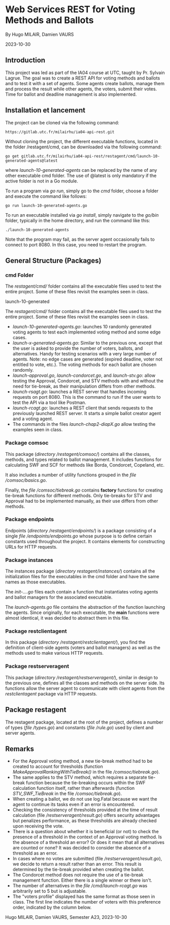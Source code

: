 # Web Services REST for Voting Methods and Ballots

By Hugo MILAIR, Damien VAURS

2023-10-30

## Introduction

This project was led as part of the IA04 course at UTC, taught by Pr. Sylvain Lagrue. The goal was to create a REST API for voting methods and ballots and to test it with a set of agents. Some agents create ballots, manage them and process the result while other agents, the voters, submit their votes. Time for ballot and deadline management is also implemented.

## Installation et lancement

The project can be cloned via the following command:

    https://gitlab.utc.fr/milairhu/ia04-api-rest.git

Without cloning the project, the different executable functions, located in the folder /restagent/cmd, can be downloaded via the following command:

    go get gitlab.utc.fr/milairhu/ia04-api-rest/restagent/cmd/launch-10-generated-agents@latest
where *launch-10-generated-agents* can be replaced by the name of any other executable cmd folder. The use of @latest is only mandatory if the active folder is not in a Go module.

To run a program via *go run*, simply go to the *cmd* folder, choose a folder and execute the command like follows:

    go run launch-10-generated-agents.go

To run an executable installed via *go install*, simply navigate to the *go/bin* folder, typically in the home directory, and run the command like this:

    ./launch-10-generated-agents

Note that the program may fail, as the server agent occasionally fails to connect to port 8080. In this case, you need to restart the program.

## General Structure (Packages)

### cmd Folder

The *restagent/cmd/* folder contains all the executable files used to test the entire project. Some of these files revisit the examples seen in class.

launch-10-generated

The *restagent/cmd/* folder contains all the executable files used to test the entire project. Some of these files revisit the examples seen in class.

- *launch-10-generated-agents.go*: launches 10 randomly generated voting agents to test each implemented voting method and some edge cases.
- *launch-x-generated-agents.go*: Similar to the previous one, except that the user is asked to provide the number of voters, ballots, and alternatives. Handy for testing scenarios with a very large number of agents. Note: no edge cases are generated (expired deadline, voter not entitled to vote, etc.). The voting methods for each ballot are chosen randomly.
- *launch-approval.go*, *launch-condorcet.go*, and *launch-stv.go*: allow testing the Approval, Condorcet, and STV methods with and without the need for tie-break, as their manipulation differs from other methods.
- *launch-rsagt.go*: launches a REST server that handles incoming requests on port 8080. This is the command to run if the user wants to test the API via a tool like Postman.
- *launch-rcagt.go*: launches a REST client that sends requests to the previously launched REST server. It starts a simple ballot creator agent and a voting agent.
- The commands in the files *launch-chap2-diapX.go* allow testing the examples seen in class.

### Package comsoc

This package (*directory /restagent/comsoc/*) contains all the classes, methods, and types related to ballot management. It includes functions for calculating SWF and SCF for methods like Borda, Condorcet, Copeland, etc.

It also includes a number of utility functions grouped in the *file /comsoc/basics.go*.

Finally, the *file /comsoc/tiebreak.go* contains **factory** functions for creating tie-break functions for different methods. Only tie-breaks for STV and Approval had to be implemented manually, as their use differs from other methods.

### Package endpoints

Endpoints (*directory /restagent/endpoints/*) is a package consisting of a single *file /endpoints/endpoints.go* whose purpose is to define certain constants used throughout the project. It contains elements for constructing URLs for HTTP requests.

### Package instances

The instances package (*directory restagent/instances/*) contains all the initialization files for the executables in the cmd folder and have the same names as those executables.

The *init-....go* files each contain a function that instantiates voting agents and ballot managers for the associated executable.

The *launch-agents.go* file contains the abstraction of the function launching the agents. Since originally, for each executable, the **main** functions were almost identical, it was decided to abstract them in this file.

### Package restclientagent

In this package (*directory /restagent/restclientagent/*), you find the definition of client-side agents (voters and ballot managers) as well as the methods used to make various HTTP requests.

### Package restserveragent

This package (*directory /restagent/restserveragent/*), similar in design to the previous one, defines all the classes and methods on the server side. Its functions allow the server agent to communicate with client agents from the *restclientagent* package via HTTP requests.

## Package restagent

The restagent package, located at the root of the project, defines a number of types (*file /types.go*) and constants (*file /rule.go*) used by client and server agents.

## Remarks

- For the Approval voting method, a new tie-break method had to be created to account for thresholds (function *MakeApprovalRankingWithTieBreak()* in the file */comsoc/tiebreak.go*).
- The same applies to the STV method, which requires a separate tie-break function because the tie-breaking occurs within the SWF calculation function itself, rather than afterwards (function *STV_SWF_TieBreak* in the file */comsoc/tiebreak.go*).
- When creating a ballot, we do not use log.Fatal because we want the agent to continue its tasks even if an error is encountered.
- Checking the consistency of thresholds provided at the time of result calculation (file */restserveragent/result.go*) offers security advantages but penalizes performance, as these thresholds are already checked upon receiving the vote.
- There is a question about whether it is beneficial (or not) to check the presence of a threshold in the context of an Approval voting method. Is the absence of a threshold an error? Or does it mean that all alternatives are counted or none? It was decided to consider the absence of a threshold as an error.
- In cases where no votes are submitted (file */restserveragent/result.go*), we decide to return a result rather than an error. This result is determined by the tie-break provided when creating the ballot.
- The Condorcet method does not require the use of a tie-break management function. Either there is a single winner or there isn't.
- The number of alternatives in the *file /cmd/launch-rcagt.go* was arbitrarily set to 5 but is adjustable.
- The "voters profile" displayed has the same format as those seen in class. The first line indicates the number of voters with this preference order, indicated by the column below.

Hugo MILAIR,
Damien VAURS,
Semester A23, 2023-10-30
